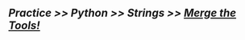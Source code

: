 ## ***Practice >> Python >> Strings >> [Merge the Tools!](https://www.hackerrank.com/challenges/merge-the-tools/problem)***
